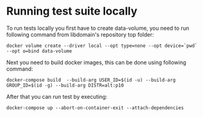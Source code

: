 # Running test suite locally
To run tests locally you first have to create data-volume, you need to run following command from libdomain's repository top folder:
```
docker volume create --driver local --opt type=none --opt device=`pwd` --opt o=bind data-volume
```
Next you need to build docker images, this can be done using following command:
```
docker-compose build  --build-arg USER_ID=$(id -u) --build-arg GROUP_ID=$(id -g) --build-arg DISTR=alt:p10
```
After that you can run test by executing:
```
docker-compose up --abort-on-container-exit --attach-dependencies
```

